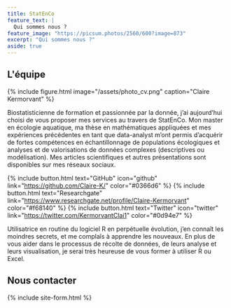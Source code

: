 ```yaml
---
title: StatEnCo
feature_text: |
  Qui sommes nous ?
feature_image: "https://picsum.photos/2560/600?image=873"
excerpt: "Qui sommes nous ?"
aside: true
---
```


## L'équipe

{% include figure.html image="/assets/photo_cv.png" caption="Claire Kermorvant" %}

Biostatisticienne de formation et passionnée par la donnée, j’ai aujourd’hui choisi de vous proposer mes services au travers de StatEnCo. Mon master en écologie aquatique, ma thèse en mathématiques appliquées et mes expériences précédentes en tant que data-analyst m’ont permis d’acquérir de fortes compétences en échantillonnage de populations écologiques et analyses et de valorisations de données complexes (descriptives ou modélisation). Mes articles scientifiques et autres présentations sont disponibles sur mes réseaux sociaux. 

{% include button.html text="GitHub" icon="github" link="https://github.com/Claire-K/" color="#0366d6" %} {% include button.html text="Researchgate" link="https://www.researchgate.net/profile/Claire-Kermorvant" color="#f68140" %} {% include button.html text="Twitter" icon="twitter" link="https://twitter.com/KermorvantClai1" color="#0d94e7" %}

Utilisatrice en routine du logiciel R en perpétuelle évolution, j’en connaît les moindres secrets, et me complaîs à apprendre les nouveaux. En plus de vous aider dans le processus de récolte de données, de leurs analyse et leurs visualisation, je serai très heureuse de vous former à utiliser R ou Excel. 


## Nous contacter

{% include site-form.html %}



